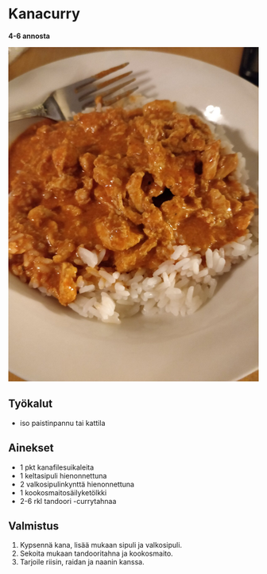 # Kanacurry

**4-6 annosta**

![alt text](https://github.com/luumut/luumucookbook/blob/master/media/kanacurry.jpg?raw=true)

## Työkalut
- iso paistinpannu tai kattila

## Ainekset
- 1 pkt kanafilesuikaleita
- 1 keltasipuli hienonnettuna
- 2 valkosipulinkynttä hienonnettuna
- 1 kookosmaitosäilyketölkki
- 2-6 rkl tandoori -currytahnaa

## Valmistus
1. Kypsennä kana, lisää mukaan sipuli ja valkosipuli.
2. Sekoita mukaan tandooritahna ja kookosmaito.
3. Tarjoile riisin, raidan ja naanin kanssa.

